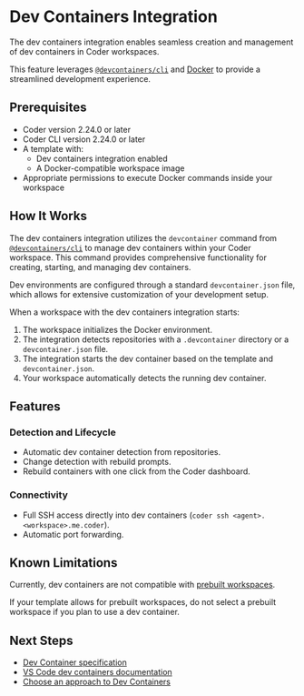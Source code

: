 # Dev Containers Integration

The dev containers integration enables seamless creation and management of dev containers in Coder workspaces.

This feature leverages [`@devcontainers/cli`](https://github.com/devcontainers/cli) and [Docker](https://www.docker.com)
to provide a streamlined development experience.

## Prerequisites

- Coder version 2.24.0 or later
- Coder CLI version 2.24.0 or later
- A template with:
  - Dev containers integration enabled
  - A Docker-compatible workspace image
- Appropriate permissions to execute Docker commands inside your workspace

## How It Works

The dev containers integration utilizes the `devcontainer` command from
[`@devcontainers/cli`](https://github.com/devcontainers/cli) to manage dev
containers within your Coder workspace.
This command provides comprehensive functionality for creating, starting, and managing dev containers.

Dev environments are configured through a standard `devcontainer.json` file,
which allows for extensive customization of your development setup.

When a workspace with the dev containers integration starts:

1. The workspace initializes the Docker environment.
1. The integration detects repositories with a `.devcontainer` directory or a `devcontainer.json` file.
1. The integration starts the dev container based on the template and `devcontainer.json`.
1. Your workspace automatically detects the running dev container.

## Features

### Detection and Lifecycle

- Automatic dev container detection from repositories.
- Change detection with rebuild prompts.
- Rebuild containers with one click from the Coder dashboard.

### Connectivity

- Full SSH access directly into dev containers (`coder ssh <agent>.<workspace>.me.coder`).
- Automatic port forwarding.

## Known Limitations

Currently, dev containers are not compatible with [prebuilt workspaces](../../admin/templates/extending-templates/prebuilt-workspaces.md).

If your template allows for prebuilt workspaces, do not select a prebuilt workspace if you plan to use a dev container.

## Next Steps

- [Dev Container specification](https://containers.dev/)
- [VS Code dev containers documentation](https://code.visualstudio.com/docs/devcontainers/containers)
- [Choose an approach to Dev Containers](../../admin/templates/extending-templates/dev-containers-envbuilder.md)
